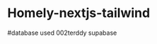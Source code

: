 # Homely-nextjs-tailwind

#database used 002terddy supabase

<!-- git checkout -b test


git add .


git commit -m "initial commit"

git push -u origin test

git checkout main

git pull origin main

git merge feature/my-new-feature

git push origin main



deleting branch if you dont need that branch:

git branch -d test (delete locally)

git push origin --delete feature/my-new-feature (delete remotely) -->

